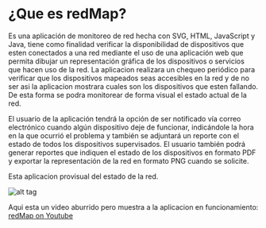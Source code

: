 # ¿Que es redMap?
Es una aplicación de monitoreo de red hecha con SVG, HTML, JavaScript y Java, tiene como finalidad verificar la disponibilidad de dispositivos que esten conectados a una red mediante el uso de una aplicación web que permita dibujar un representación gráfica de los dispositivos o servicios que hacen uso de la red. La aplicacion realizara un chequeo periódico para verificar que los dispositivos mapeados seas accesibles en la red y de no ser asi la aplicacion mostrara cuales son los dispositivos que esten fallando. De esta forma se podra monitorear de forma visual el estado actual de la red.

El usuario de la aplicación tendrá la opción de ser notificado vía correo electrónico cuando algún dispositivo deje de funcionar, indicándole la hora en la que ocurrió el problema y también se adjuntará un reporte con el estado de todos los dispositivos supervisados. El usuario también podrá generar reportes que indiquen el estado de los dispositivos en formato PDF y exportar la representación de la red en formato PNG cuando se solicite.

Esta aplicacion provisual del estado de la red.


![alt tag](https://sites.google.com/site/reynol/Home/mapa.png)

Aqui esta un video aburrido pero muestra a la aplicacion en funcionamiento:
[redMap on Youtube](https://www.youtube.com/watch?v=a2rbQIvivKI)
